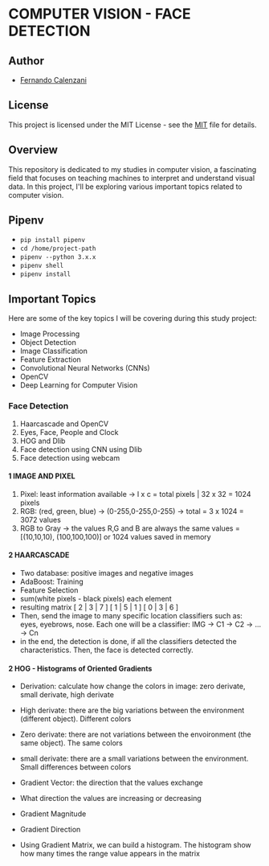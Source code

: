 # COMPUTER VISION - FACE DETECTION

## Author

- [Fernando Calenzani](fernando@arisetechnology.com.br)

## License

This project is licensed under the MIT License - see the [MIT](LICENSE) file for details.

## Overview

This repository is dedicated to my studies in computer vision, a fascinating field that focuses on teaching machines to interpret and understand visual data. In this project, I'll be exploring various important topics related to computer vision.

## Pipenv

- `pip install pipenv`
- `cd /home/project-path`
- `pipenv --python 3.x.x`
- `pipenv shell`
- `pipenv install`

## Important Topics

Here are some of the key topics I will be covering during this study project:

- Image Processing
- Object Detection
- Image Classification
- Feature Extraction
- Convolutional Neural Networks (CNNs)
- OpenCV
- Deep Learning for Computer Vision

### Face Detection

1. Haarcascade and OpenCV
2. Eyes, Face, People and Clock
3. HOG and Dlib
4. Face detection using CNN using Dlib
5. Face detection using webcam

#### 1 IMAGE AND PIXEL

1. Pixel: least information available -> l x c = total pixels | 32 x 32 = 1024 pixels
2. RGB: (red, green, blue) -> (0-255,0-255,0-255) -> total = 3 x 1024 = 3072 values
3. RGB to Gray -> the values R,G and B are always the same values = [(10,10,10), (100,100,100)] or 1024 values saved in memory

#### 2 HAARCASCADE

- Two database: positive images and negative images
- AdaBoost: Training
- Feature Selection
- sum(white pixels - black pixels) each element
- resulting matrix
  [ 2 | 3 | 7 ]
  [ 1 | 5 | 1 ]
  [ 0 | 3 | 6 ]
- Then, send the image to many specific location classifiers such as: eyes, eyebrows, nose. Each one will be a classifier: IMG -> C1 -> C2 -> ... -> Cn
- in the end, the detection is done, if all the classifiers detected the characteristics. Then, the face is detected correctly.

#### 2 HOG - Histograms of Oriented Gradients

- Derivation: calculate how change the colors in image: zero derivate, small derivate, high derivate
- High derivate: there are the big variations between the environment (different object). Different colors
- Zero derivate: there are not variations between the envoironment (the same object). The same colors
- small derivate: there are a small variations between the environment. Small differences between colors

- Gradient Vector: the direction that the values exchange
- What direction the values are increasing or decreasing

- Gradient Magnitude
- Gradient Direction

- Using Gradient Matrix, we can build a histogram. The histogram show how many times the range value appears in the matrix
